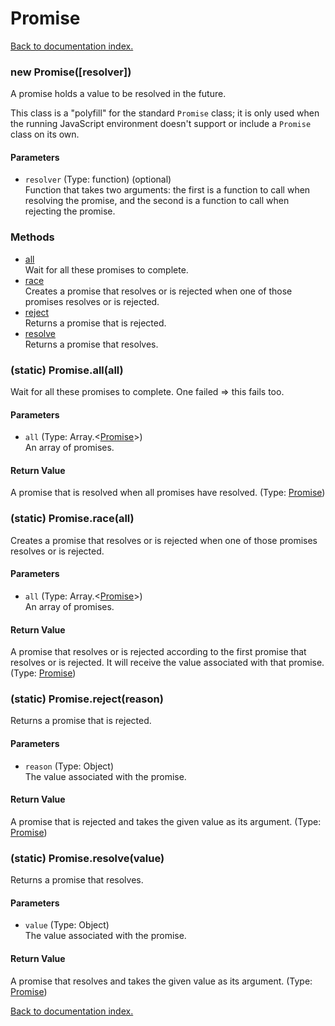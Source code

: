 # Promise

[Back to documentation index.](index.md)

<a name='Promise'></a>
### new Promise([resolver])

A promise holds a value to be resolved in the future.

This class is a "polyfill" for the standard <code>Promise</code>
class; it is only used when the running JavaScript environment
doesn't support or include a <code>Promise</code> class
on its own.

#### Parameters

* `resolver` (Type: function) (optional)<br>Function that takes two arguments: the first is a function to call when resolving the promise, and the second is a function to call when rejecting the promise.

### Methods

* [all](#Promise.all)<br>Wait for all these promises to complete.
* [race](#Promise.race)<br>Creates a promise that resolves or is rejected when one of those promises
resolves or is rejected.
* [reject](#Promise.reject)<br>Returns a promise that is rejected.
* [resolve](#Promise.resolve)<br>Returns a promise that resolves.

<a name='Promise.all'></a>
### (static) Promise.all(all)

Wait for all these promises to complete. One failed => this fails too.

#### Parameters

* `all` (Type: Array.&lt;<a href="Promise.md">Promise</a>>)<br>An array of promises.

#### Return Value

A promise that is resolved when all promises have resolved. (Type: <a href="Promise.md">Promise</a>)

<a name='Promise.race'></a>
### (static) Promise.race(all)

Creates a promise that resolves or is rejected when one of those promises
resolves or is rejected.

#### Parameters

* `all` (Type: Array.&lt;<a href="Promise.md">Promise</a>>)<br>An array of promises.

#### Return Value

A promise that resolves or is rejected according to
the first promise that resolves or is rejected. It will receive the
value associated with that promise. (Type: <a href="Promise.md">Promise</a>)

<a name='Promise.reject'></a>
### (static) Promise.reject(reason)

Returns a promise that is rejected.

#### Parameters

* `reason` (Type: Object)<br>The value associated with the promise.

#### Return Value

A promise that is rejected and takes the given value
as its argument. (Type: <a href="Promise.md">Promise</a>)

<a name='Promise.resolve'></a>
### (static) Promise.resolve(value)

Returns a promise that resolves.

#### Parameters

* `value` (Type: Object)<br>The value associated with the promise.

#### Return Value

A promise that resolves and takes the given value
as its argument. (Type: <a href="Promise.md">Promise</a>)

[Back to documentation index.](index.md)

